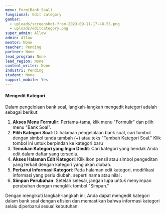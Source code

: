 ```yaml
---
menu: Form(Bank Soal)
fungsional: Edit category
gambar:
  - uploads/screenshot-from-2023-09-11-17-48-55.png
  - uploads/editcategory.png
super_admin: Allow
admin: Allow
mentor: None
teacher: Pending
partner: None
lead_program: None
lead_region: None
content_writer: None
industri: Pending
student: None
support_mobile: Yes
---
```

#### Mengedit Kategori 

Dalam pengelolaan bank soal, langkah-langkah mengedit kategori adalah sebagai berikut:

1. **Akses Menu Formulir**: Pertama-tama, klik menu "Formulir" dan pilih menu "Bank Soal".
2. **Pilih Kategori Soal**: Di halaman pengelolaan bank soal, cari tombol dengan simbol tanda tambah (+) atau teks "Tambah Kategori Soal." Klik tombol ini untuk berpindah ke kategori baru
3. **Temukan Kategori yang Ingin Diedit**: Cari kategori yang hendak Anda edit dalam daftar yang tersedia.
4. **Akses Halaman Edit Kategori**: Klik ikon pensil atau simbol pengeditan yang terkait dengan kategori yang akan diubah.
5. **Perbarui Informasi Kategori**: Pada halaman edit kategori, modifikasi informasi yang perlu diubah, seperti nama atau nilai .
6. **Simpan Perubahan**: Setelah selesai, jangan lupa untuk menyimpan perubahan dengan mengklik tombol "Simpan."

Dengan mengikuti langkah-langkah ini, Anda dapat mengedit kategori dalam bank soal dengan efisien dan memastikan bahwa informasi kategori selalu diperbarui sesuai kebutuhan.